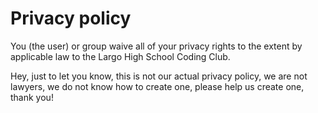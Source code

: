# Privacy policy
You (the user) or group waive all of your privacy rights to the extent by applicable law to the Largo High School Coding
Club.

Hey, just to let you know, this is not our actual privacy policy, we are not lawyers, we do not know how to create one,
please help us create one, thank you!